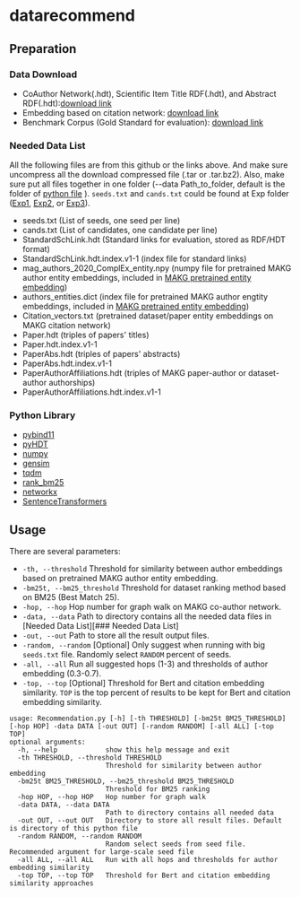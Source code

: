 # datarecommend

## Preparation

### Data Download

- CoAuthor Network(.hdt), Scientific Item Title RDF(.hdt), and Abstract RDF(.hdt):[download link](https://surfdrive.surf.nl/files/index.php/s/ibrwDJNem6fLUdk)
- Embedding based on citation network: [download link](https://zenodo.org/record/6324341)
- Benchmark Corpus (Gold Standard for evaluation): [download link](https://zenodo.org/record/6386897)

### Needed Data List
All the following files are from this github or the links above. And make sure uncompress all the download compressed file (.tar or .tar.bz2). Also, make sure put all files together in one folder (--data Path_to_folder, default is the folder of [python file](./Recommendation.py) ). `seeds.txt` and `cands.txt` could be found at Exp folder ([Exp1](./Exp1/), [Exp2](./Exp2/), or [Exp3](./Exp3/)).
- seeds.txt (List of seeds, one seed per line)
- cands.txt (List of candidates, one candidate per line)
- StandardSchLink.hdt (Standard links for evaluation, stored as RDF/HDT format)
- StandardSchLink.hdt.index.v1-1 (index file for standard links)
- mag_authors_2020_ComplEx_entity.npy (numpy file for pretrained MAKG author entity embeddings, included in [MAKG pretrained entity embedding](https://makg.org/dumps/2020-06-19/makg-embeddings-2020-06-19.tar.bz2))
- authors_entities.dict (index file for pretrained MAKG author engtity embeddings, included in [MAKG pretrained entity embedding](https://makg.org/dumps/2020-06-19/makg-embeddings-2020-06-19.tar.bz2))
- Citation_vectors.txt (pretrained dataset/paper entity embeddings on MAKG citation network)
- Paper.hdt (triples of papers' titles)
- Paper.hdt.index.v1-1
- PaperAbs.hdt (triples of papers' abstracts)
- PaperAbs.hdt.index.v1-1
- PaperAuthorAffiliations.hdt (triples of MAKG paper-author or dataset-author authorships)
- PaperAuthorAffiliations.hdt.index.v1-1

### Python Library

- [pybind11](https://pybind11.readthedocs.io/en/stable/index.html#)
- [pyHDT](https://callidon.github.io/pyHDT/)
- [numpy](https://numpy.org/)
- [gensim](https://radimrehurek.com/gensim/)
- [tqdm](https://tqdm.github.io/)
- [rank_bm25](https://github.com/dorianbrown/rank_bm25)
- [networkx](https://networkx.org/)
- [SentenceTransformers](https://www.sbert.net/)

## Usage

There are several parameters:

- `-th, --threshold` Threshold for similarity between author embeddings based on pretrained MAKG author entity embedding. 
- `-bm25t, --bm25_threshold` Threshold for dataset ranking method based on BM25 (Best Match 25).
- `-hop, --hop` Hop number for graph walk on MAKG co-author network.
- `-data, --data` Path to directory contains all the needed data files in [Needed Data List][### Needed Data List]
- `-out, --out` Path to store all the result output files.
- `-random, --random` \[Optional\] Only suggest when running with big `seeds.txt` file. Randomly select `RANDOM` percent of seeds.
- `-all, --all` Run all suggested hops (1-3) and thresholds of author embedding (0.3-0.7).
- `-top, --top` \[Optional\] Threshold for Bert and citation embedding similarity. `TOP` is the top percent of results to be kept for Bert and citation embedding similarity.

```
usage: Recommendation.py [-h] [-th THRESHOLD] [-bm25t BM25_THRESHOLD] [-hop HOP] -data DATA [-out OUT] [-random RANDOM] [-all ALL] [-top TOP]
optional arguments:
  -h, --help            show this help message and exit
  -th THRESHOLD, --threshold THRESHOLD
                        Threshold for similarity between author embedding
  -bm25t BM25_THRESHOLD, --bm25_threshold BM25_THRESHOLD
                        Threshold for BM25 ranking                    
  -hop HOP, --hop HOP   Hop number for graph walk  
  -data DATA, --data DATA
                        Path to directory contains all needed data                        
  -out OUT, --out OUT   Directory to store all result files. Default is directory of this python file  
  -random RANDOM, --random RANDOM
                        Random select seeds from seed file. Recommended argument for large-scale seed file                        
  -all ALL, --all ALL   Run with all hops and thresholds for author embedding similarity  
  -top TOP, --top TOP   Threshold for Bert and citation embedding similarity approaches
```
